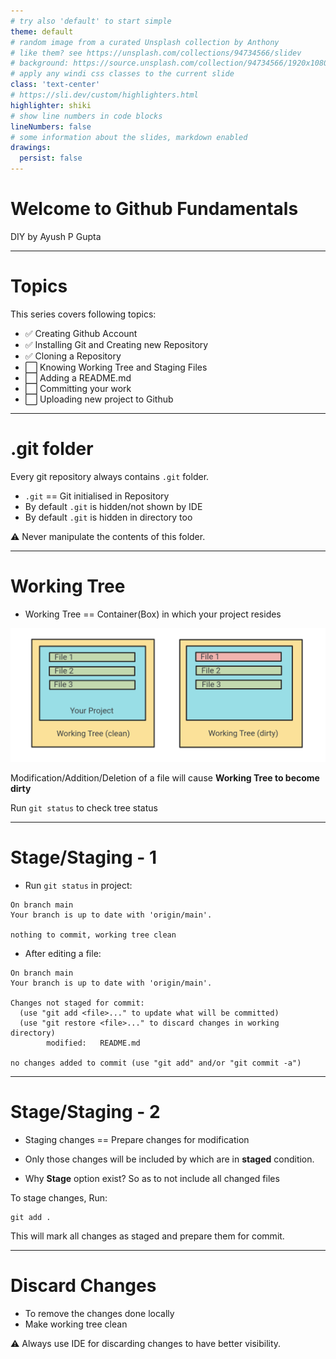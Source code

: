 ```yaml
---
# try also 'default' to start simple
theme: default
# random image from a curated Unsplash collection by Anthony
# like them? see https://unsplash.com/collections/94734566/slidev
# background: https://source.unsplash.com/collection/94734566/1920x1080
# apply any windi css classes to the current slide
class: 'text-center'
# https://sli.dev/custom/highlighters.html
highlighter: shiki
# show line numbers in code blocks
lineNumbers: false
# some information about the slides, markdown enabled
drawings:
  persist: false
---
```


# Welcome to Github Fundamentals

DIY by Ayush P Gupta
<!--
The last comment block of each slide will be treated as slide notes. It will be visible and editable in Presenter Mode along with the slide. [Read more in the docs](https://sli.dev/guide/syntax.html#notes)
-->

---

# Topics

This series covers following topics:

- ✅ Creating Github Account
- ✅ Installing Git and Creating new Repository
- ✅ Cloning a Repository
- ⬜ Knowing Working Tree and Staging Files
- ⬜ Adding a README.md
- ⬜ Committing your work
- ⬜ Uploading new project to Github

---

# .git folder

Every git repository always contains `.git` folder.

- `.git` == Git initialised in Repository
- By default `.git` is hidden/not shown by IDE
- By default `.git` is hidden in directory too

⚠️ Never manipulate the contents of this folder.

---

# Working Tree

- Working Tree == Container(Box) in which your project resides

<img src="/s1.png" width="600"/>

Modification/Addition/Deletion of a file will cause **Working Tree to become dirty**

Run `git status` to check tree status

---

# Stage/Staging - 1

- Run `git status` in project:

```
On branch main
Your branch is up to date with 'origin/main'.

nothing to commit, working tree clean
```
  

- After editing a file:

```
On branch main
Your branch is up to date with 'origin/main'.

Changes not staged for commit:
  (use "git add <file>..." to update what will be committed)
  (use "git restore <file>..." to discard changes in working directory)
        modified:   README.md

no changes added to commit (use "git add" and/or "git commit -a")
```

---

# Stage/Staging - 2

- Staging changes == Prepare changes for modification

- Only those changes will be included by which are in **staged** condition.

- Why **Stage** option exist? So as to not include all changed files

To stage changes, Run:

```
git add .
```

This will mark all changes as staged and prepare them for commit.

---

# Discard Changes

- To remove the changes done locally
- Make working tree clean

⚠️ Always use IDE for discarding changes to have better visibility.